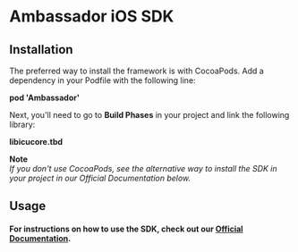 # Ambassador iOS SDK

## Installation
The preferred way to install the framework is with CocoaPods.  Add a dependency in your Podfile with the following line:
  
<b> pod 'Ambassador'</b>

Next, you'll need to go to <b>Build Phases</b> in your project and link the following library:

<b> libicucore.tbd </b>

<b> Note </b> </br>
<i> If you don't use CocoaPods, see the alternative way to install the SDK in your project in our Official Documentation below. </i>

## Usage

#### For instructions on how to use the SDK, check out our <a href="https://docs.getambassador.com/v2.0.0/page/ios-sdk">Official Documentation</a>.
